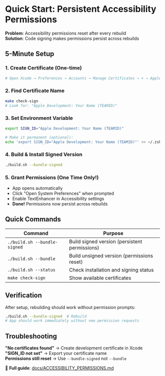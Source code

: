 # Quick Start: Persistent Accessibility Permissions

**Problem**: Accessibility permissions reset after every rebuild  
**Solution**: Code signing makes permissions persist across rebuilds

## 5-Minute Setup

### 1. Create Certificate (One-time)
```bash
# Open Xcode → Preferences → Accounts → Manage Certificates → + → Apple Development
```

### 2. Find Certificate Name
```bash
make check-sign
# Look for: "Apple Development: Your Name (TEAMID)"
```

### 3. Set Environment Variable
```bash
export SIGN_ID="Apple Development: Your Name (TEAMID)"

# Make it permanent (optional):
echo 'export SIGN_ID="Apple Development: Your Name (TEAMID)"' >> ~/.zshrc
```

### 4. Build & Install Signed Version
```bash
./build.sh --bundle-signed
```

### 5. Grant Permissions (One Time Only!)
- App opens automatically
- Click "Open System Preferences" when prompted
- Enable TextEnhancer in Accessibility settings
- **Done!** Permissions now persist across rebuilds

## Quick Commands

| Command | Purpose |
|---------|---------|
| `./build.sh --bundle-signed` | Build signed version (persistent permissions) |
| `./build.sh --bundle` | Build unsigned version (permissions reset) |
| `./build.sh --status` | Check installation and signing status |
| `make check-sign` | Show available certificates |

## Verification

After setup, rebuilding should work without permission prompts:
```bash
./build.sh --bundle-signed  # Rebuild
# App should work immediately without new permission requests
```

## Troubleshooting

**"No certificates found"** → Create development certificate in Xcode  
**"SIGN_ID not set"** → Export your certificate name  
**Permissions still reset** → Use `--bundle-signed` not `--bundle`

📖 **Full guide**: [docs/ACCESSIBILITY_PERMISSIONS.md](docs/ACCESSIBILITY_PERMISSIONS.md) 